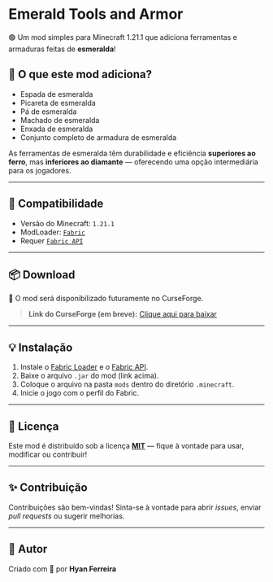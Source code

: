 # Emerald Tools and Armor

🟢 Um mod simples para Minecraft 1.21.1 que adiciona ferramentas e armaduras feitas de **esmeralda**!

## 🔨 O que este mod adiciona?

- Espada de esmeralda
- Picareta de esmeralda
- Pá de esmeralda
- Machado de esmeralda
- Enxada de esmeralda
- Conjunto completo de armadura de esmeralda

As ferramentas de esmeralda têm durabilidade e eficiência **superiores ao ferro**, mas **inferiores ao diamante** — oferecendo uma opção intermediária para os jogadores.

---

## 🧪 Compatibilidade

- Versão do Minecraft: `1.21.1`
- ModLoader: [`Fabric`](https://fabricmc.net/)
- Requer [`Fabric API`](https://modrinth.com/mod/fabric-api)

---

## 📦 Download

🔗 O mod será disponibilizado futuramente no CurseForge.

> **Link do CurseForge (em breve):** [Clique aqui para baixar](#)

---

## 💡 Instalação

1. Instale o [Fabric Loader](https://fabricmc.net/use/) e o [Fabric API](https://modrinth.com/mod/fabric-api).
2. Baixe o arquivo `.jar` do mod (link acima).
3. Coloque o arquivo na pasta `mods` dentro do diretório `.minecraft`.
4. Inicie o jogo com o perfil do Fabric.

---

## 📜 Licença

Este mod é distribuído sob a licença **[MIT](LICENSE)** — fique à vontade para usar, modificar ou contribuir!

---

## ✨ Contribuição

Contribuições são bem-vindas! Sinta-se à vontade para abrir *issues*, enviar *pull requests* ou sugerir melhorias.

---

## 🧠 Autor

Criado com 💚 por **Hyan Ferreira**

